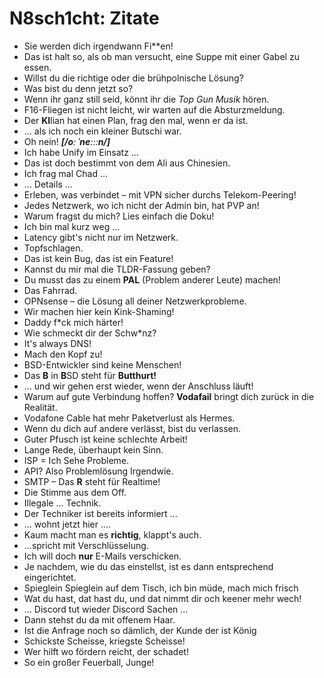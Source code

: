 # N8sch1cht: Zitate

- Sie werden dich irgendwann Fi**en!
- Das ist halt so, als ob man versucht, eine Suppe mit einer Gabel zu essen.
- Willst du die richtige oder die brühpolnische Lösung?
- Was bist du denn jetzt so?
- Wenn ihr ganz still seid, könnt ihr die *Top Gun Musik* hören.
- F16-Fliegen ist nicht leicht, wir warten auf die Absturzmeldung.
- Der **KI**lian hat einen Plan, frag den mal, wenn er da ist.
- ... als ich noch ein kleiner Butschi war.
- Oh nein! ***[/oː ˈneːːːn/]***
- Ich habe Unify im Einsatz ...
- Das ist doch bestimmt von dem Ali aus Chinesien.
- Ich frag mal Chad ...
- ... Details ...
- Erleben, was verbindet – mit VPN sicher durchs Telekom-Peering!
- Jedes Netzwerk, wo ich nicht der Admin bin, hat PVP an!
- Warum fragst du mich? Lies einfach die Doku!
- Ich bin mal kurz weg ...
- Latency gibt's nicht nur im Netzwerk.
- Topfschlagen.
- Das ist kein Bug, das ist ein Feature!
- Kannst du mir mal die TLDR-Fassung geben?
- Du musst das zu einem **PAL** (Problem anderer Leute) machen!
- Das Fahrrad.
- OPNsense – die Lösung all deiner Netzwerkprobleme.
- Wir machen hier kein Kink-Shaming!
- Daddy f*ck mich härter! 
- Wie schmeckt dir der Schw*nz?
- It's always DNS!
- Mach den Kopf zu!
- BSD-Entwickler sind keine Menschen!
- Das **B** in **B**SD steht für **Butthurt!**
- ... und wir gehen erst wieder, wenn der Anschluss läuft!
- Warum auf gute Verbindung hoffen? **Vodafail** bringt dich zurück in die Realität.
- Vodafone Cable hat mehr Paketverlust als Hermes.
- Wenn du dich auf andere verlässt, bist du verlassen.
- Guter Pfusch ist keine schlechte Arbeit!
- Lange Rede, überhaupt kein Sinn.
- ISP = Ich Sehe Probleme.
- API? Also Problemlösung Irgendwie.
- SMTP – Das **R** steht für Realtime!
- Die Stimme aus dem Off.
- Illegale ... Technik.
- Der Techniker ist bereits informiert ...
- ... wohnt jetzt hier ....
- Kaum macht man es **richtig**, klappt's auch.
- ...spricht mit Verschlüsselung.
- Ich will doch **nur** E-Mails verschicken.
- Je nachdem, wie du das einstellst, ist es dann entsprechend eingerichtet.
- Spieglein Spieglein auf dem Tisch, ich bin müde, mach mich frisch
- Wat du hast, dat hast du, und dat nimmt dir och keener mehr wech!
- ... Discord tut wieder Discord Sachen ...
- Dann stehst du da mit offenem Haar.
- Ist die Anfrage noch so dämlich, der Kunde der ist König
- Schickste Scheisse, kriegste Scheisse!
- Wer hilft wo fördern reicht, der schadet!
- So ein großer Feuerball, Junge! 